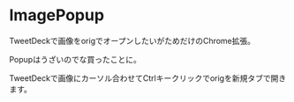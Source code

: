# ImagePopup

TweetDeckで画像をorigでオープンしたいがためだけのChrome拡張。

Popupはうざいのでな買ったことに。

TweetDeckで画像にカーソル合わせてCtrlキークリックでorigを新規タブで開きます。